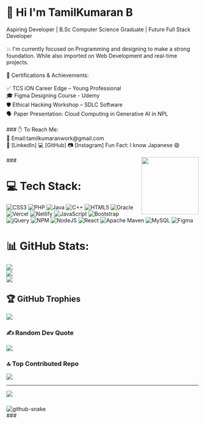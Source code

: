 <h1>💫 Hi I'm TamilKumaran B </h1>
Aspiring Developer | B.Sc Computer Science Graduate | Future Full Stack Developer<br><br>
💥 I'm currently focused on Programming and designing to make a  strong foundation. While also imported on  Web Development and  real-time projects.<br><br>
🎯 Certifications & Achievements:<br><br>
✅ TCS iON Career Edge – Young Professional<br>
🎓 Figma  Designing Course - Udemy<br>
🛡️ Ethical Hacking Workshop – SDLC Software<br>
🗣️ Paper Presentation: Cloud Computing in Generative AI in NPL<br><br>
###
✋ To Reach Me:<br>
📧 Email:tamilkumaranwork@gmail.com <br>
💼 [LinkedIn]
💻 [GitHub]
📷 [Instagram]
Fun Fact: I know Japanese 😄<br><br>


<img align="right" height="150" src="https://media3.giphy.com/media/v1.Y2lkPTc5MGI3NjExNm1zOHIwdDR2OXNuZjltMzZkY3QzMmd6cXg1c2xqcWI2ZmJ2dnFzcCZlcD12MV9pbnRlcm5hbF9naWZfYnlfaWQmY3Q9Zw/QDjpIL6oNCVZ4qzGs7/giphy.gif"  />
###

# 💻 Tech Stack:
![CSS3](https://img.shields.io/badge/css3-%231572B6.svg?style=flat&logo=css3&logoColor=white) ![PHP](https://img.shields.io/badge/php-%23777BB4.svg?style=flat&logo=php&logoColor=white) ![Java](https://img.shields.io/badge/java-%23ED8B00.svg?style=flat&logo=openjdk&logoColor=white) ![C++](https://img.shields.io/badge/c++-%2300599C.svg?style=flat&logo=c%2B%2B&logoColor=white) ![HTML5](https://img.shields.io/badge/html5-%23E34F26.svg?style=flat&logo=html5&logoColor=white) ![Oracle](https://img.shields.io/badge/Oracle-F80000?style=flat&logo=oracle&logoColor=white) ![Vercel](https://img.shields.io/badge/vercel-%23000000.svg?style=flat&logo=vercel&logoColor=white) ![Netlify](https://img.shields.io/badge/netlify-%23000000.svg?style=flat&logo=netlify&logoColor=#00C7B7) ![JavaScript](https://img.shields.io/badge/javascript-%23323330.svg?style=flat&logo=javascript&logoColor=%23F7DF1E) ![Bootstrap](https://img.shields.io/badge/bootstrap-%238511FA.svg?style=flat&logo=bootstrap&logoColor=white) ![jQuery](https://img.shields.io/badge/jquery-%230769AD.svg?style=flat&logo=jquery&logoColor=white) ![NPM](https://img.shields.io/badge/NPM-%23CB3837.svg?style=flat&logo=npm&logoColor=white) ![NodeJS](https://img.shields.io/badge/node.js-6DA55F?style=flat&logo=node.js&logoColor=white) ![React](https://img.shields.io/badge/react-%2320232a.svg?style=flat&logo=react&logoColor=%2361DAFB) ![Apache Maven](https://img.shields.io/badge/Apache%20Maven-C71A36?style=flat&logo=Apache%20Maven&logoColor=white) ![MySQL](https://img.shields.io/badge/mysql-4479A1.svg?style=flat&logo=mysql&logoColor=white) ![Figma](https://img.shields.io/badge/figma-%23F24E1E.svg?style=flat&logo=figma&logoColor=white)
# 📊 GitHub Stats:
![](https://github-readme-stats.vercel.app/api?username=Tamil-08&theme=radical&hide_border=true&include_all_commits=true&count_private=true)<br/>
![](https://nirzak-streak-stats.vercel.app/?user=Tamil-08&theme=radical&hide_border=true)<br/>
![](https://github-readme-stats.vercel.app/api/top-langs/?username=Tamil-08&theme=radical&hide_border=true&include_all_commits=true&count_private=true&layout=compact)

## 🏆 GitHub Trophies
![](https://github-profile-trophy.vercel.app/?username=Tamil-08&theme=radical&no-frame=false&no-bg=true&margin-w=4)

### ✍️ Random Dev Quote
![](https://quotes-github-readme.vercel.app/api?type=horizontal&theme=radical)

### 🔝 Top Contributed Repo
![](https://github-contributor-stats.vercel.app/api?username=Tamil-08&limit=5&theme=dark&combine_all_yearly_contributions=true)

---
[![](https://visitcount.itsvg.in/api?id=Tamil-08&icon=3&color=13)](https://visitcount.itsvg.in)

###
<div algin='center'> 
<picture>
  <source media="(prefers-color-scheme: dark)" srcset="https://raw.githubusercontent.com/tobiasmeyhoefer/tobiasmeyhoefer/output/github-snake-dark.svg" />
  <source media="(prefers-color-scheme: light)" srcset="https://raw.githubusercontent.com/tobiasmeyhoefer/tobiasmeyhoefer/output/github-snake.svg" />
  <img alt="github-snake" src="https://raw.githubusercontent.com/tobiasmeyhoefer/tobiasmeyhoefer/output/github-snake.svg" />
</picture>
</div>
###
